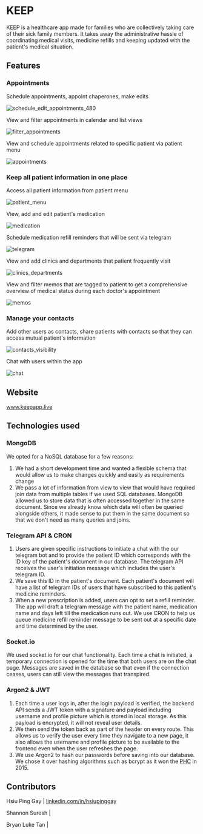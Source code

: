 # KEEP

KEEP is a healthcare app made for families who are collectively taking care of their sick family members. It takes away the administrative hassle of coordinating medical visits, medicine refills and keeping updated with the patient's medical situation.

## Features

### Appointments

Schedule appointments, appoint chaperones, make edits

![schedule_edit_appointments_480](https://user-images.githubusercontent.com/85098526/162615184-df2baff5-303a-478f-b23c-4b7cb92d154c.gif)

View and filter appointments in calendar and list views

![filter_appointments](https://user-images.githubusercontent.com/85098526/162615410-a751f330-6096-40df-b8e6-f0d0b5484e9f.gif)

View and schedule appointments related to specific patient via patient menu

![appointments](https://user-images.githubusercontent.com/85098526/162616539-e9215a06-1669-4243-b6c8-5bc36d90bf6a.gif)

### Keep all patient information in one place

Access all patient information from patient menu

![patient_menu](https://user-images.githubusercontent.com/85098526/162616383-438fe421-d3d3-45ff-b99f-e13679d5018a.gif)

View, add and edit patient's medication

![medication](https://user-images.githubusercontent.com/85098526/162616529-2fa9e811-fa65-4c9c-adcc-d982e1f87917.gif)

Schedule medication refill reminders that will be sent via telegram

![telegram](https://user-images.githubusercontent.com/85098526/162618164-718d62dd-d9be-47b8-9d42-dc89640439d2.gif)

View and add clinics and departments that patient frequently visit

![clinics_departments](https://user-images.githubusercontent.com/85098526/162616507-945cfd66-19b6-42ad-9e41-1056305384f7.gif)

View and filter memos that are tagged to patient to get a comprehensive overview of medical status during each doctor's appointment

![memos](https://user-images.githubusercontent.com/85098526/162616500-1dfda194-3403-4aa0-94a3-8d36b19eb15b.gif)

### Manage your contacts

Add other users as contacts, share patients with contacts so that they can access mutual patient's information

![contacts_visibility](https://user-images.githubusercontent.com/85098526/162617079-0c3446ec-5f46-4305-b334-5f69364f09fb.gif)

Chat with users within the app

![chat](https://user-images.githubusercontent.com/85098526/162617085-0a5d39cd-8be7-4598-85be-0e10d05863f8.gif)

## Website
www.keepapp.live

## Technologies used 

### MongoDB

We opted for a NoSQL database for a few reasons:
1. We had a short development time and wanted a flexible schema that would allow us to make changes quickly and easily as requirements change
2. We pass a lot of information from view to view that would have required join data from multiple tables if we used SQL databases. MongoDB allowed us to store data that is often accessed together in the same document. Since we already know which data will often be queried alongside others, it made sense to put them in the same document so that we don't need as many queries and joins.

### Telegram API & CRON

1. Users are given specific instructions to initiate a chat with the our telegram bot and to provide the patient ID which corresponds with the ID key of the patient's document in our database. The telegram API receives the user's initiation message which includes the user's telegram ID. 
2. We save this ID in the patient's document. Each patient's document will have a list of telegram IDs of users that have subscribed to this patient's medicine reminders.
3. When a new prescription is added, users can opt to set a refill reminder. The app will draft a telegram message with the patient name, medication name and days left till the medication runs out. We use CRON to help us queue medicine refill reminder message to be sent out at a specific date and time determined by the user.

### Socket.io

We used socket.io for our chat functionality. Each time a chat is initiated, a temporary connection is opened for the time that both users are on the chat page. Messages are saved in the database so that even if the connection ceases, users can still view the messages that transpired.

### Argon2 & JWT

1. Each time a user logs in, after the login payload is verified, the backend API sends a JWT token with a signature and payload including username and profile picture which is stored in local storage. As this payload is encrypted, it will not reveal user details. 
2. We then send the token back as part of the header on every route. This allows us to verify the user every time they navigate to a new page, it also allows the username and profile picture to be available to the frontend even when the user refreshes the page. 
3. We use Argon2 to hash our passwords before saving into our database. We chose it over hashing algorithms such as bcrypt as it won the [PHC](https://www.password-hashing.net/) in 2015.

## Contributors

Hsiu Ping Gay | [linkedin.com/in/hsiupinggay](https://www.linkedin.com/in/hsiupinggay/)

Shannon Suresh | 

Bryan Luke Tan | 
